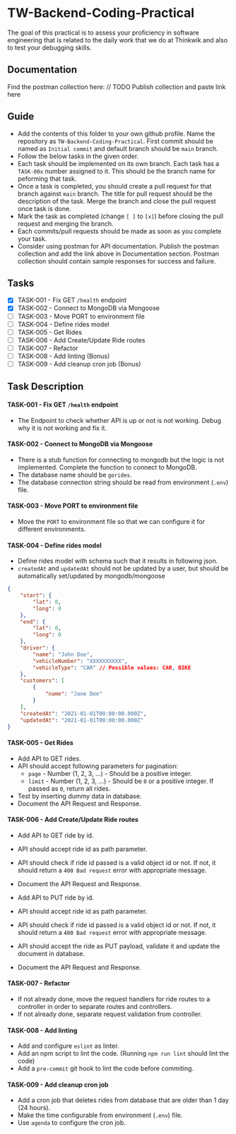 # TW-Backend-Coding-Practical

The goal of this practical is to assess your proficiency in software engineering that is related to the daily work that we do at Thinkwik and also to test your debugging skills.

## Documentation

Find the postman collection here: // TODO Publish collection and paste link here

## Guide

-   Add the contents of this folder to your own github profile. Name the repository as `TW-Backend-Coding-Practical`. First commit should be named as `Initial commit` and default branch should be `main` branch.
-   Follow the below tasks in the given order.
-   Each task should be implemented on its own branch. Each task has a `TASK-00x` number assigned to it. This should be the branch name for peforming that task.
-   Once a task is completed, you should create a pull request for that branch against `main` branch. The title for pull request should be the description of the task. Merge the branch and close the pull request once task is done.
-   Mark the task as completed (change `[ ]` to `[x]`) before closing the pull request and merging the branch.
-   Each commits/pull requests should be made as soon as you complete your task.
-   Consider using postman for API documentation. Publish the postman collection and add the link above in Documentation section. Postman collection should contain sample responses for success and failure.

## Tasks

-   [x] TASK-001 - Fix GET `/health` endpoint
-   [x] TASK-002 - Connect to MongoDB via Mongoose
-   [ ] TASK-003 - Move PORT to environment file
-   [ ] TASK-004 - Define rides model
-   [ ] TASK-005 - Get Rides
-   [ ] TASK-006 - Add Create/Update Ride routes
-   [ ] TASK-007 - Refactor
-   [ ] TASK-008 - Add linting (Bonus)
-   [ ] TASK-009 - Add cleanup cron job (Bonus)

## Task Description

#### TASK-001 - Fix GET `/health` endpoint

-   The Endpoint to check whether API is up or not is not working. Debug why it is not working and fix it.

#### TASK-002 - Connect to MongoDB via Mongoose

-   There is a stub function for connecting to mongodb but the logic is not implemented. Complete the function to connect to MongoDB.
-   The database name should be `gorides`.
-   The database connection string should be read from environment (`.env`) file.

#### TASK-003 - Move PORT to environment file

-   Move the `PORT` to environment file so that we can configure it for different environments.

#### TASK-004 - Define rides model

-   Define rides model with schema such that it results in following json.
-   `createdAt` and `updatedAt` should not be updated by a user, but should be automatically set/updated by mongodb/mongoose

```json
{
    "start": {
        "lat": 0,
        "long": 0
    },
    "end": {
        "lat": 0,
        "long": 0
    },
    "driver": {
        "name": "John Doe",
        "vehicleNumber": "XXXXXXXXXX",
        "vehicleType": "CAR" // Possible values: CAR, BIKE
    },
    "customers": [
        {
            "name": "Jane Doe"
        }
    ],
    "createdAt": "2021-01-01T00:00:00.000Z",
    "updatedAt": "2021-01-01T00:00:00.000Z"
}
```

#### TASK-005 - Get Rides

-   Add API to GET rides.
-   API should accept following parameters for pagination:
    -   `page` - Number (1, 2, 3, ...) - Should be a positive integer.
    -   `limit` - Number (1, 2, 3, ...) - Should be `0` or a positive integer. If passed as `0`, return all rides.
-   Test by inserting dummy data in database.
-   Document the API Request and Response.

#### TASK-006 - Add Create/Update Ride routes

-   Add API to GET ride by id.
-   API should accept ride id as path parameter.
-   API should check if ride id passed is a valid object id or not. If not, it should return a `400 Bad request` error with appropriate message.
-   Document the API Request and Response.

-   Add API to PUT ride by id.
-   API should accept ride id as path parameter.
-   API should check if ride id passed is a valid object id or not. If not, it should return a `400 Bad request` error with appropriate message.
-   API should accept the ride as PUT payload, validate it and update the document in database.
-   Document the API Request and Response.

#### TASK-007 - Refactor

-   If not already done, move the request handlers for ride routes to a controller in order to separate routes and controllers.
-   If not already done, separate request validation from controller.

#### TASK-008 - Add linting

-   Add and configure `eslint` as linter.
-   Add an npm script to lint the code. (Running `npm run lint` should lint the code)
-   Add a `pre-commit` git hook to lint the code before commiting.

#### TASK-009 - Add cleanup cron job

-   Add a cron job that deletes rides from database that are older than 1 day (24 hours).
-   Make the time configurable from environment (`.env`) file.
-   Use `agenda` to configure the cron job.

